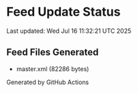 # Feed Update Status
Last updated: Wed Jul 16 11:32:21 UTC 2025

## Feed Files Generated
- master.xml (82286 bytes)

Generated by GitHub Actions
